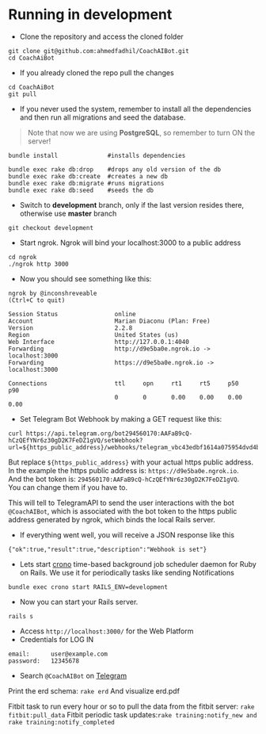 # Running in development

* Clone the repository and access the cloned folder
```
git clone git@github.com:ahmedfadhil/CoachAIBot.git
cd CoachAiBot
```

* If you already cloned the repo pull the changes


```
cd CoachAiBot
git pull
```

* If you never used the system, remember to install all the dependencies and then run all migrations and seed the database.

> Note that now we are using <B>PostgreSQL</B>, so remember to turn ON the server!

```
bundle install              #installs dependencies

bundle exec rake db:drop    #drops any old version of the db
bundle exec rake db:create  #creates a new db
bundle exec rake db:migrate #runs migrations
bundle exec rake db:seed    #seeds the db
```

* Switch to <b>development</b> branch, only if the last version resides there, otherwise use <b>master</b> branch

```
git checkout development
```

* Start ngrok. Ngrok will bind your localhost:3000 to a public address

```
cd ngrok
./ngrok http 3000
```

* Now you should see something like this:

```
ngrok by @inconshreveable                                       (Ctrl+C to quit)

Session Status                online                                            
Account                       Marian Diaconu (Plan: Free)                       
Version                       2.2.8                                             
Region                        United States (us)                                
Web Interface                 http://127.0.0.1:4040                             
Forwarding                    http://d9e5ba0e.ngrok.io -> localhost:3000        
Forwarding                    https://d9e5ba0e.ngrok.io -> localhost:3000       

Connections                   ttl     opn     rt1     rt5     p50     p90       
                              0       0       0.00    0.00    0.00    0.00
```

* Set Telegram Bot Webhook by making a GET request like this:

```
curl https://api.telegram.org/bot294560170:AAFaB9cQ-hCzQEfYNr6z30gD2K7FeDZ1gVQ/setWebhook?url=${https_public_address}/webhooks/telegram_vbc43edbf1614a075954dvd4bfab34l1
```

But replace `${https_public_address}` with your actual https public address. <br/>
In the example the https public address is: `https://d9e5ba0e.ngrok.io`.<br/>
And the bot token is: `294560170:AAFaB9cQ-hCzQEfYNr6z30gD2K7FeDZ1gVQ`.<br/>
You can change them if you have to.


This will tell to TelegramAPI to send the user interactions with the bot `@CoachAIBot`,
which is associated with the bot token to the https public address generated by ngrok,
which binds the local Rails server.

* If everything went well, you will receive a JSON response like this
```
{"ok":true,"result":true,"description":"Webhook is set"}
```

* Lets start [crono](https://github.com/plashchynski/crono) time-based background job scheduler daemon for Ruby on Rails.
We use it for periodically tasks like sending Notifications
```
bundle exec crono start RAILS_ENV=development
```

* Now you can start your Rails server.
```
rails s
```

* Access `http://localhost:3000/` for the Web Platform
* Credentials for LOG IN
```
email:      user@example.com
password:   12345678
```
* Search `@CoachAIBot` on [Telegram](https://web.telegram.org/#/login)

Print the erd schema:
```rake erd```
And visualize erd.pdf

Fitbit task to run every hour or so to pull the data from the fitbit server: ```rake fitbit:pull_data```
Fitbit periodic task updates:```rake training:notify_new and rake training:notify_completed ```
